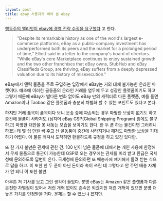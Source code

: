 ```yaml
---
layout: post
title: ebay 사용자가 바라 본 ebay
---
```


[행동주의 엘리엇이 ebay에 경영 전략 수정을 요구했다](https://www.thestreet.com/investing/stocks/ebay-to-carefully-review-elliott-letter-activist-pushes-stock-to-4-month-high-14841462) 고 한다.

> "Despite its remarkable history as one of the world's largest e-commerce platforms, eBay as a public-company investment has underperformed both its peers and the market for a prolonged period of time," Elliott said in a letter to the company's board of directors. "While eBay's core Marketplace continues to enjoy sustained growth and the two other franchises that eBay owns, StubHub and eBay Classifieds Group, are thriving, eBay suffers from a deeply depressed valuation due to its history of misexecution."

eBay에서 앤틱 물품을 주로 구입하는 입장에서 eBay는 거의 대체 불가능한 온라인 마켓이다. 애초에 이러한 골동품의 온라인 거래를 염두에 두고 성장한 플랫폼이기도 하고 그렇기 때문에 eBay가 별다른 변화 없이도 eBay 만의 캐릭터로 다른 플랫폼, 예를 들면 Amazon이나 Taobao 같은 플랫폼과 충분히 차별화 할 수 있는 포인트도 있다고 본다.

하지만 거래 품목이 품목이다 보니 운송 중에 파손되는 경우 마땅한 보상이 없기도 하고 중간에 물품이 사라져도 (심지어 eBay GSP\(Global Shipping Program\) 임에도 불구하고) 마땅한 대안을 못 내놓는 모습을 보이기도 한다. 한 두 푼 하는 물건이면 그러려니 하겠는데 몇 십 만원 씩 주고 산 골동품이 중간에 사라지거나 깨져도 마땅한 보상을 기대하기 어렵다. 아 물론 깨져서 도착하면 환불하도록 규정을 하고 있긴 있다만.

또 한 가지 불만은 관세에 관한 건. 100 년이 넘은 물품에 대해서는 개인 사용에 한정해서 무세 물품으로 통관이 가능한데 GSP로 오는 경우에는 관세를 미리 받고 환급은 국세청에 문의하도록 답변이 온다. 국세청에 문의하면 또 배송사에 얘기해서 돌려 받는 식으로 답을 하고. 이 또한 한 두 푼이 아닌 돈이라 속이 쓰린 데 그렇다고 안 주면 배송 자체가 안 되니 이 또한 불만.

아무튼 저 기사를 보고 그런 생각이 들었다. 분명 eBay는 Amazon 같은 플랫폼과 다른 온전한 차별점이 있어서 저런 개혁 없이도 존속은 되겠지만 저런 개혁이 있으면 분명 더 높은 가치를 인정받을 거다. 문제는 할 수 있느냐 겠지만. 
